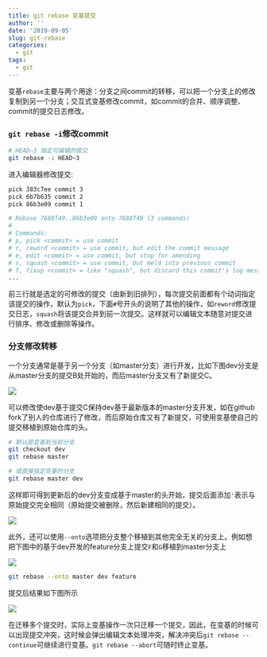 ```yaml
---
title: git rebase 变基提交
author: ''
date: '2019-09-05'
slug: git-rebase
categories:
  - git
tags:
  - git
---
```


变基`rebase`主要与两个用途：分支之间commit的转移，可以把一个分支上的修改复制到另一个分支；交互式变基修改commit，如commit的合并、顺序调整、commit的提交日志修改。

### `git rebase -i`修改commit

```sh
# HEAD~3 指定可编辑的提交
git rebase -i HEAD~3
```
进入编辑器修改提交:

```sh
pick 383c7ee commit 3
pick 6b7b635 commit 2
pick 86b3e09 commit 1

# Rebase 7688f49..86b3e09 onto 7688f49 (3 commands)
#
# Commands:
# p, pick <commit> = use commit
# r, reword <commit> = use commit, but edit the commit message
# e, edit <commit> = use commit, but stop for amending
# s, squash <commit> = use commit, but meld into previous commit
# f, fixup <commit> = like "squash", but discard this commit's log message
...
```

前三行就是选定的可修改的提交（由新到旧排列），每次提交前面都有个动词指定该提交的操作，默认为`pick`，下面`#`号开头的说明了其他的操作，如`reword`修改提交日志，`squash`将该提交合并到前一次提交。这样就可以编辑文本随意对提交进行排序、修改或删除等操作。

### 分支修改转移

一个分支通常是基于另一个分支（如master分支）进行开发，比如下图dev分支是从master分支的提交B处开始的，而后master分支又有了新提交C。

![](/post/2019-09-05-git-rebase/rebase-1.png)

可以修改使dev基于提交C保持dev基于最新版本的master分支开发，如在github fork了别人的仓库进行了修改，而后原始仓库又有了新提交，可使用变基使自己的提交移植到原始仓库的头。

```sh
# 默认是变基到当前分支
git checkout dev
git rebase master

# 或直接指定变基的分支
git rebase master dev
```

这样即可得到更新后的dev分支变成基于master的头开始，提交后面添加`'`表示与原始提交完全相同（原始提交被删除，然后新建相同的提交）。

![](/post/2019-09-05-git-rebase/rebase-2.png)

此外，还可以使用`--onto`选项把分支整个移植到其他完全无关的分支上。例如想把下图中的基于dev开发的feature分支上提交`F`和`G`移植到master分支上

![](/post/2019-09-05-git-rebase/rebase-3.png)

```sh
git rebase --onto master dev feature
```

提交后结果如下图所示

![](/post/2019-09-05-git-rebase/rebase-4.png)

在迁移多个提交时，实际上变基操作一次只迁移一个提交，因此，在变基的时候可以出现提交冲突，这时候会弹出编辑文本处理冲突，解决冲突后`git rebase --continue`可继续进行变基。`git rebase --abort`可随时终止变基。



